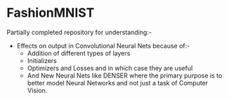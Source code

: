 # FashionMNIST

Partially completed repository for understanding:- 
* Effects on output in Convolutional Neural Nets because of:-
  - Addition of different types of layers
  - Initializers
  - Optimizers and Losses and in which case they are useful
  - And New Neural Nets like DENSER where the primary purpose is to better model Neural Networks and not just a task of Computer Vision.

